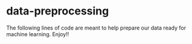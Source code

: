 # data-preprocessing
The following lines of code are meant to help prepare our data ready for machine learning.
Enjoy!!
